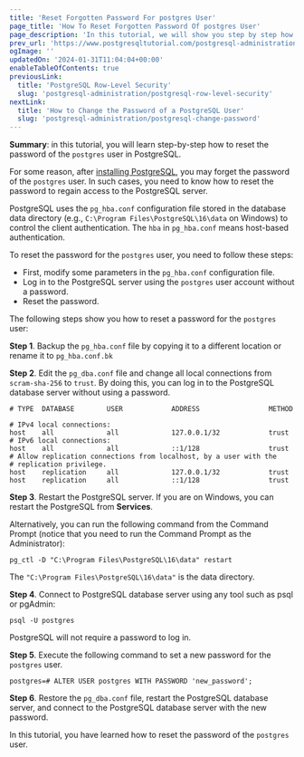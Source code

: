 ```yaml
---
title: 'Reset Forgotten Password For postgres User'
page_title: 'How To Reset Forgotten Password Of postgres User'
page_description: 'In this tutorial, we will show you step by step how to reset forgotten password of postgres user in PostgreSQL.'
prev_url: 'https://www.postgresqltutorial.com/postgresql-administration/postgresql-reset-password/'
ogImage: ''
updatedOn: '2024-01-31T11:04:04+00:00'
enableTableOfContents: true
previousLink:
  title: 'PostgreSQL Row-Level Security'
  slug: 'postgresql-administration/postgresql-row-level-security'
nextLink:
  title: 'How to Change the Password of a PostgreSQL User'
  slug: 'postgresql-administration/postgresql-change-password'
---
```


**Summary**: in this tutorial, you will learn step\-by\-step how to reset the password of the `postgres` user in PostgreSQL.

For some reason, after [installing PostgreSQL](../postgresql-getting-started/install-postgresql), you may forget the password of the `postgres` user. In such cases, you need to know how to reset the password to regain access to the PostgreSQL server.

PostgreSQL uses the `pg_hba.conf` configuration file stored in the database data directory (e.g., `C:\Program Files\PostgreSQL\16\data` on Windows) to control the client authentication. The `hba` in `pg_hba.conf` means host\-based authentication.

To reset the password for the `postgres` user, you need to follow these steps:

- First, modify some parameters in the `pg_hba.conf` configuration file.
- Log in to the PostgreSQL server using the `postgres` user account without a password.
- Reset the password.

The following steps show you how to reset a password for the `postgres` user:

**Step 1**. Backup the `pg_hba.conf` file by copying it to a different location or rename it to `pg_hba.conf.bk`

**Step 2**. Edit the `pg_dba.conf` file and change all local connections from `scram-sha-256` to `trust`. By doing this, you can log in to the PostgreSQL database server without using a password.

```phpsqlsql
# TYPE  DATABASE        USER            ADDRESS                 METHOD

# IPv4 local connections:
host    all             all             127.0.0.1/32            trust
# IPv6 local connections:
host    all             all             ::1/128                 trust
# Allow replication connections from localhost, by a user with the
# replication privilege.
host    replication     all             127.0.0.1/32            trust
host    replication     all             ::1/128                 trust
```

**Step 3**. Restart the PostgreSQL server. If you are on Windows, you can restart the PostgreSQL from **Services**.

Alternatively, you can run the following command from the Command Prompt (notice that you need to run the Command Prompt as the Administrator):

```
pg_ctl -D "C:\Program Files\PostgreSQL\16\data" restart
```

The `"C:\Program Files\PostgreSQL\16\data"` is the data directory.

**Step 4**. Connect to PostgreSQL database server using any tool such as psql or pgAdmin:

```
psql -U postgres
```

PostgreSQL will not require a password to log in.

**Step 5**. Execute the following command to set a new password for the `postgres` user.

```
postgres=# ALTER USER postgres WITH PASSWORD 'new_password';
```

**Step 6**. Restore the `pg_dba.conf` file, restart the PostgreSQL database server, and connect to the PostgreSQL database server with the new password.

In this tutorial, you have learned how to reset the password of the `postgres` user.

